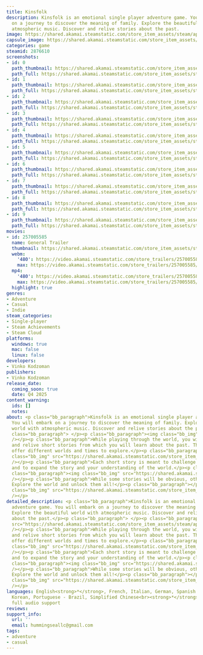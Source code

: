 ```yaml
---
title: Kinsfolk
description: Kinsfolk is an emotional single player adventure game. You will embark
  on a journey to discover the meaning of family. Explore the beautiful world with
  atmospheric music. Discover and relive stories about the past.
image: https://shared.akamai.steamstatic.com/store_item_assets/steam/apps/2876610/header.jpg?t=1732167427
capsule_image: https://shared.akamai.steamstatic.com/store_item_assets/steam/apps/2876610/capsule_231x87.jpg?t=1732167427
categories: game
steamid: 2876610
screenshots:
- id: 0
  path_thumbnail: https://shared.akamai.steamstatic.com/store_item_assets/steam/apps/2876610/ss_9800af415647bce201d8dc0fe1e72fd81889fcd1.600x338.jpg?t=1732167427
  path_full: https://shared.akamai.steamstatic.com/store_item_assets/steam/apps/2876610/ss_9800af415647bce201d8dc0fe1e72fd81889fcd1.1920x1080.jpg?t=1732167427
- id: 1
  path_thumbnail: https://shared.akamai.steamstatic.com/store_item_assets/steam/apps/2876610/ss_b0a50501f450514e39ab9587c97fb1bb35788fe4.600x338.jpg?t=1732167427
  path_full: https://shared.akamai.steamstatic.com/store_item_assets/steam/apps/2876610/ss_b0a50501f450514e39ab9587c97fb1bb35788fe4.1920x1080.jpg?t=1732167427
- id: 2
  path_thumbnail: https://shared.akamai.steamstatic.com/store_item_assets/steam/apps/2876610/ss_f25d86595703d1c2d0bd3fa951e577ede10ea4b2.600x338.jpg?t=1732167427
  path_full: https://shared.akamai.steamstatic.com/store_item_assets/steam/apps/2876610/ss_f25d86595703d1c2d0bd3fa951e577ede10ea4b2.1920x1080.jpg?t=1732167427
- id: 3
  path_thumbnail: https://shared.akamai.steamstatic.com/store_item_assets/steam/apps/2876610/ss_50bdd7964e88e06ca9d618aa2301e5396df7a42e.600x338.jpg?t=1732167427
  path_full: https://shared.akamai.steamstatic.com/store_item_assets/steam/apps/2876610/ss_50bdd7964e88e06ca9d618aa2301e5396df7a42e.1920x1080.jpg?t=1732167427
- id: 4
  path_thumbnail: https://shared.akamai.steamstatic.com/store_item_assets/steam/apps/2876610/ss_a83f1ebf745644572db045d2775ad6e4d2f41723.600x338.jpg?t=1732167427
  path_full: https://shared.akamai.steamstatic.com/store_item_assets/steam/apps/2876610/ss_a83f1ebf745644572db045d2775ad6e4d2f41723.1920x1080.jpg?t=1732167427
- id: 5
  path_thumbnail: https://shared.akamai.steamstatic.com/store_item_assets/steam/apps/2876610/ss_947a736fbeda17e90cb7f5d9d5e775b178de0f21.600x338.jpg?t=1732167427
  path_full: https://shared.akamai.steamstatic.com/store_item_assets/steam/apps/2876610/ss_947a736fbeda17e90cb7f5d9d5e775b178de0f21.1920x1080.jpg?t=1732167427
- id: 6
  path_thumbnail: https://shared.akamai.steamstatic.com/store_item_assets/steam/apps/2876610/ss_b03ac50a88eb3e74d30897aafbcc6d73acda50d5.600x338.jpg?t=1732167427
  path_full: https://shared.akamai.steamstatic.com/store_item_assets/steam/apps/2876610/ss_b03ac50a88eb3e74d30897aafbcc6d73acda50d5.1920x1080.jpg?t=1732167427
- id: 7
  path_thumbnail: https://shared.akamai.steamstatic.com/store_item_assets/steam/apps/2876610/ss_00081c946b8591d8ca07a5f61bb82862bf9ea173.600x338.jpg?t=1732167427
  path_full: https://shared.akamai.steamstatic.com/store_item_assets/steam/apps/2876610/ss_00081c946b8591d8ca07a5f61bb82862bf9ea173.1920x1080.jpg?t=1732167427
- id: 8
  path_thumbnail: https://shared.akamai.steamstatic.com/store_item_assets/steam/apps/2876610/ss_b69e860fe11f27d2af0f6253384a2c1999c58932.600x338.jpg?t=1732167427
  path_full: https://shared.akamai.steamstatic.com/store_item_assets/steam/apps/2876610/ss_b69e860fe11f27d2af0f6253384a2c1999c58932.1920x1080.jpg?t=1732167427
- id: 9
  path_thumbnail: https://shared.akamai.steamstatic.com/store_item_assets/steam/apps/2876610/ss_f8c8340c07d95097fa1abd513c52f683d50a6962.600x338.jpg?t=1732167427
  path_full: https://shared.akamai.steamstatic.com/store_item_assets/steam/apps/2876610/ss_f8c8340c07d95097fa1abd513c52f683d50a6962.1920x1080.jpg?t=1732167427
movies:
- id: 257005585
  name: General Trailer
  thumbnail: https://shared.akamai.steamstatic.com/store_item_assets/steam/apps/257005585/movie.293x165.jpg?t=1711183459
  webm:
    '480': https://video.akamai.steamstatic.com/store_trailers/257005585/movie480_vp9.webm?t=1711183459
    max: https://video.akamai.steamstatic.com/store_trailers/257005585/movie_max_vp9.webm?t=1711183459
  mp4:
    '480': https://video.akamai.steamstatic.com/store_trailers/257005585/movie480.mp4?t=1711183459
    max: https://video.akamai.steamstatic.com/store_trailers/257005585/movie_max.mp4?t=1711183459
  highlight: true
genres:
- Adventure
- Casual
- Indie
steam_categories:
- Single-player
- Steam Achievements
- Steam Cloud
platforms:
  windows: true
  mac: false
  linux: false
developers:
- Vinko Kodzoman
publishers:
- Vinko Kodzoman
release_date:
  coming_soon: true
  date: Q4 2025
content_warning:
  ids: []
  notes:
about: <p class="bb_paragraph">Kinsfolk is an emotional single player adventure game.
  You will embark on a journey to discover the meaning of family. Explore the beautiful
  world with atmospheric music. Discover and relive stories about the past.</p><p
  class="bb_paragraph"> </p><p class="bb_paragraph"><img class="bb_img" src="https://shared.akamai.steamstatic.com/store_item_assets/steam/apps/2876610/extras/climbing-story-v2.gif?t=1732167427"
  /></p><p class="bb_paragraph">While playing through the world, you will encounter
  and relive short stories from which you will learn about the past. These stories
  offer different worlds and times to explore.</p><p class="bb_paragraph"></p><p class="bb_paragraph"><img
  class="bb_img" src="https://shared.akamai.steamstatic.com/store_item_assets/steam/apps/2876610/extras/story-discovered-gif-v3.gif?t=1732167427"
  /></p><p class="bb_paragraph">Each short story is meant to challenge your perspective
  and to expand the story and your understanding of the world.</p><p class="bb_paragraph"></p><p
  class="bb_paragraph"><img class="bb_img" src="https://shared.akamai.steamstatic.com/store_item_assets/steam/apps/2876610/extras/house3.gif?t=1732167427"
  /></p><p class="bb_paragraph">While some stories will be obvious, others are hidden.
  Explore the world and unlock them all!</p><p class="bb_paragraph"></p><p class="bb_paragraph"><img
  class="bb_img" src="https://shared.akamai.steamstatic.com/store_item_assets/steam/apps/2876610/extras/walk-away-three-v2.gif?t=1732167427"
  /></p>
detailed_description: <p class="bb_paragraph">Kinsfolk is an emotional single player
  adventure game. You will embark on a journey to discover the meaning of family.
  Explore the beautiful world with atmospheric music. Discover and relive stories
  about the past.</p><p class="bb_paragraph"> </p><p class="bb_paragraph"><img class="bb_img"
  src="https://shared.akamai.steamstatic.com/store_item_assets/steam/apps/2876610/extras/climbing-story-v2.gif?t=1732167427"
  /></p><p class="bb_paragraph">While playing through the world, you will encounter
  and relive short stories from which you will learn about the past. These stories
  offer different worlds and times to explore.</p><p class="bb_paragraph"></p><p class="bb_paragraph"><img
  class="bb_img" src="https://shared.akamai.steamstatic.com/store_item_assets/steam/apps/2876610/extras/story-discovered-gif-v3.gif?t=1732167427"
  /></p><p class="bb_paragraph">Each short story is meant to challenge your perspective
  and to expand the story and your understanding of the world.</p><p class="bb_paragraph"></p><p
  class="bb_paragraph"><img class="bb_img" src="https://shared.akamai.steamstatic.com/store_item_assets/steam/apps/2876610/extras/house3.gif?t=1732167427"
  /></p><p class="bb_paragraph">While some stories will be obvious, others are hidden.
  Explore the world and unlock them all!</p><p class="bb_paragraph"></p><p class="bb_paragraph"><img
  class="bb_img" src="https://shared.akamai.steamstatic.com/store_item_assets/steam/apps/2876610/extras/walk-away-three-v2.gif?t=1732167427"
  /></p>
languages: English<strong>*</strong>, French, Italian, German, Spanish - Spain, Japanese,
  Korean, Portuguese - Brazil, Simplified Chinese<br><strong>*</strong>languages with
  full audio support
reviews:
support_info:
  url: ''
  email: hummingseallc@gmail.com
tags:
- adventure
- casual
---
```

